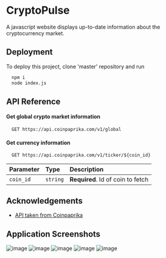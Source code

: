 
# CryptoPulse

A javascript website displays up-to-date information about the cryptocurrency market.
## Deployment

To deploy this project, clone 'master' repository and run

```bash
  npm i
  node index.js
```


## API Reference

#### Get global crypto market information

```http
  GET https://api.coinpaprika.com/v1/global
```

#### Get currency information

```http
  GET https://api.coinpaprika.com/v1/ticker/${coin_id}
```

| Parameter | Type     | Description                       |
| :-------- | :------- | :-------------------------------- |
| `coin_id`      | `string` | **Required**. Id of coin to fetch |



## Acknowledgements

 - [API taken from Coinpaprika](https://coinpaprika.com/)

## Application Screenshots
![image](https://github.com/pranav797/CryptoPulse/assets/68436376/98bd09bc-9f8e-453d-885b-260a0fd5d0f4)
![image](https://github.com/pranav797/CryptoPulse/assets/68436376/e31b352a-8479-4c74-b82b-10a62e4c4030)
![image](https://github.com/pranav797/CryptoPulse/assets/68436376/0085204f-9f6d-49f0-95ac-f780503355af)
![image](https://github.com/pranav797/CryptoPulse/assets/68436376/c6b9d194-338c-423c-ba8d-7c7c29105835)
![image](https://github.com/pranav797/CryptoPulse/assets/68436376/925d30af-054a-4760-94a1-4ebfedf6dbf4)

